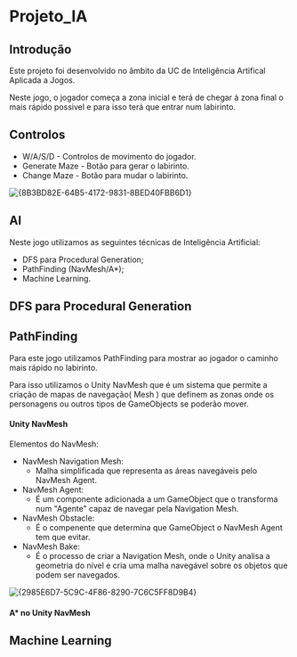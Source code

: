 # Projeto_IA
## Introdução
Este projeto foi desenvolvido no âmbito da UC de Inteligência Artifical Aplicada a Jogos.

Neste jogo, o jogador começa a zona inicial e terá de chegar à zona final o mais rápido possivel e para isso terá que entrar num labirinto.
## Controlos
- W/A/S/D - Controlos de movimento do jogador.
- Generate Maze - Botão para gerar o labirinto.
- Change Maze - Botão para mudar o labirinto.

![{8B3BD82E-64B5-4172-9831-8BED40FBB6D1}](https://github.com/user-attachments/assets/151ef20c-7786-424d-ac80-1602ec8f0553)

## AI
Neste jogo utilizamos as seguintes técnicas de Inteligência Artificial:
- DFS para Procedural Generation;
- PathFinding (NavMesh/A*);
- Machine Learning.


## DFS para Procedural Generation

## PathFinding
Para este jogo utilizamos PathFinding para mostrar ao jogador o caminho mais rápido no labirinto.

Para isso utilizamos o Unity NavMesh que é um sistema que permite a criação de mapas de navegação( Mesh ) que definem as zonas onde os personagens ou outros tipos de GameObjects se poderão mover.
#### Unity NavMesh

Elementos do NavMesh:
- NavMesh Navigation Mesh:
  - Malha simplificada que representa as áreas navegáveis pelo NavMesh Agent.
- NavMesh Agent:
  - É um componente adicionada a um GameObject que o transforma num "Agente" capaz de navegar pela Navigation Mesh.
- NavMesh Obstacle:
  - É o compenente que determina que GameObject o NavMesh Agent tem que evitar.
- NavMesh Bake:
  - É o processo de criar a Navigation Mesh, onde o Unity analisa a geometria do nível e cria uma malha navegável sobre os objetos que podem ser navegados. 

![{2985E6D7-5C9C-4F86-8290-7C6C5FF8D9B4}](https://github.com/user-attachments/assets/5edcf1a5-5366-4ef0-b3d1-9cafcf79ecb2)

#### A* no Unity NavMesh


## Machine Learning





